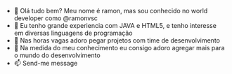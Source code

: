 - 👋 Olá tudo bem? Meu nome é ramon, mas sou conhecido no world developer como @ramonvsc
- 👀 Eu tenho grande experiencia com JAVA e HTML5, e tenho interesse em diversas linguagens de programação 
- 🌱 Nas horas vagas adoro pegar  projetos com time de desenvolvimento 
- 💞️ Na medida do meu conhecimento eu consigo adoro agregar mais para o mundo do desenvolvimento
- 📫 Send-me message
